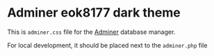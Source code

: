 # Adminer eok8177 dark theme

This is `adminer.css` file for the [Adminer](https://www.adminer.org) database manager.

For local development, it should be placed next to the `adminer.php` file
